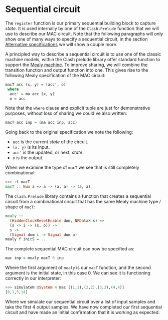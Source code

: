 # Sequential circuit

The `register` function is our primary sequential building block to capture *state*.
It is used internally by one of the `Clash.Prelude` function that we will use to describe our MAC circuit.
Note that the following paragraphs will only show one of many ways to specify a sequential circuit, in the section [Alternative specifications](#mac6) we will show a couple more.

A principled way to describe a sequential circuit is to use one of the classic machine models, within the Clash prelude library offer standard function to support the [Mealy machine](http://en.wikipedia.org/wiki/Mealy_machine).
To improve sharing, we will combine the transition function and output function into one.
This gives rise to the following Mealy specification of the MAC circuit:

``` haskell
macT acc (x, y) = (acc', o)
 where
  acc' = ma acc (x, y)
  o = acc
```

Note that the `where` clause and explicit tuple are just for demonstrative purposes, without loss of sharing we could've also written:

``` haskell
macT acc inp = (ma acc inp, acc)
```

Going back to the original specification we note the following:

- `acc` is the current *state* of the circuit.
- `(x, y)` is its input.
- `acc'` is the updated, or next, *state*.
- `o` is the output.

When we examine the type of `macT` we see that is still completely combinational:

``` haskell
>>> :t macT
macT :: Num a => a -> (a, a) -> (a, a)
```

The `Clash.Prelude` library contains a function that creates a sequential circuit from a combinational circuit that has the same Mealy machine type / shape of `macT`:

``` haskell
mealy ::
  (HiddenClockResetEnable dom, NFDataX s) =>
  (s -> i -> (s, o)) ->
  s ->
  (Signal dom i -> Signal dom o)
mealy f initS = ...
```

The complete sequential MAC circuit can now be specified as:

``` haskell
mac inp = mealy macT 0 inp
```

Where the first argument of `mealy` is our `macT` function, and the second argument is the initial state, in this case 0.
We can see it is functioning correctly in our interpreter:

``` haskell
>>> simulateN @System 4 mac [(1,1),(2,2),(3,3),(4,4)]
[0,1,5,14]
```

Where we simulate our sequential circuit over a list of input samples and take the first 4 output samples.
We have now completed our first sequential circuit and have made an initial confirmation that it is working as expected.
